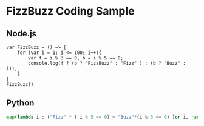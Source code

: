 # FizzBuzz Coding Sample

## Node.js   
```node
var FizzBuzz = () => {
    for (var i = 1; i <= 100; i++){
        var f = i % 3 == 0, b = i % 5 == 0;
        console.log(f ? (b ? "FizzBuzz" : "Fizz" ) : (b ? "Buzz" : i));
    }
}
FizzBuzz()

```

## Python  
```python
map(lambda i : ("Fizz" * ( i % 5 == 0) + "Buzz"*(i % 3 == 0) )or i, range(1, 101))
```
